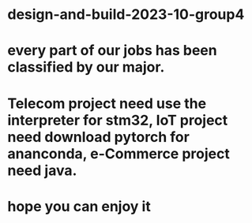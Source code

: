 # design-and-build-2023-10-group4
# every part of our jobs has been classified by our major.
# Telecom project need use the interpreter for stm32, IoT project need download pytorch for ananconda, e-Commerce project need java.
# hope you can enjoy it
